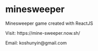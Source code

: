 # minesweeper
<p>Minesweeper game created with ReactJS</p>
<p>Visit: https://mine-sweeper.now.sh/</p>
<p>Email: koshunyin@gmail.com</p>
